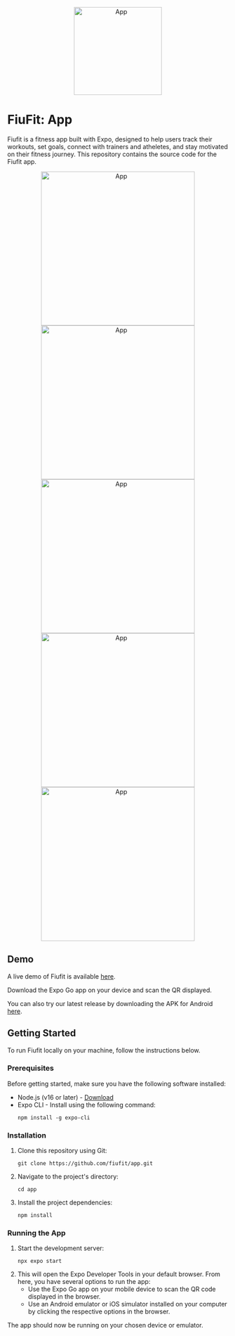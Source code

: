 <p align="center">
  <img alt="App" src="https://github.com/fiufit/app/assets/86434696/2dc48884-cd7c-4aca-ad99-e9adf2f4410d" height="200" />
</p>

# FiuFit: App

Fiufit is a fitness app built with Expo, designed to help users track their workouts, set goals, connect with trainers and atheletes, and stay motivated on their fitness journey. This repository contains the source code for the Fiufit app.

<p align="center">
    <img alt="App" src="https://github.com/fiufit/app/assets/86434696/af977ead-26c3-47c1-b324-f91688be3138" height="350" />
    <img alt="App" src="https://github.com/fiufit/app/assets/86434696/cccd6bef-af45-455c-a639-1a743fe52067" height="350" />
    <img alt="App" src="https://github.com/fiufit/app/assets/86434696/607287c6-f03e-4e06-a7fe-9a2758553aa4" height="350" />
    <img alt="App" src="https://github.com/fiufit/app/assets/86434696/c8675ed0-84d9-4cec-91ea-561442b7be9d" height="350" />
    <img alt="App" src="https://github.com/fiufit/app/assets/86434696/c2b58885-0820-4367-b199-740c10e9d453" height="350" />
</p>

## Demo

A live demo of Fiufit is available [here](https://expo.dev/%40stein257/fiufitapp?serviceType=eas&distribution=expo-go&scheme=exp%2Bfiufitapp&channel=main&sdkVersion=48.0.0).

Download the Expo Go app on your device and scan the QR displayed.

You can also try our latest release by downloading the APK for Android [here](https://expo.dev/artifacts/eas/iKNVaZw2QoHnrHBozeE6Bs.apk).

## Getting Started

To run Fiufit locally on your machine, follow the instructions below.

### Prerequisites

Before getting started, make sure you have the following software installed:

- Node.js (v16 or later) - [Download](https://nodejs.org)
- Expo CLI - Install using the following command:
  ```shell
  npm install -g expo-cli
  ```

### Installation

1. Clone this repository using Git:
   ```shell
   git clone https://github.com/fiufit/app.git
   ```
2. Navigate to the project's directory:
   ```shell
   cd app
   ```
3. Install the project dependencies:
   ```shell
   npm install
   ```

### Running the App

1. Start the development server:
   ```shell
   npx expo start
   ```
2. This will open the Expo Developer Tools in your default browser. From here, you have several options to run the app:
   - Use the Expo Go app on your mobile device to scan the QR code displayed in the browser.
   - Use an Android emulator or iOS simulator installed on your computer by clicking the respective options in the browser.

The app should now be running on your chosen device or emulator.
